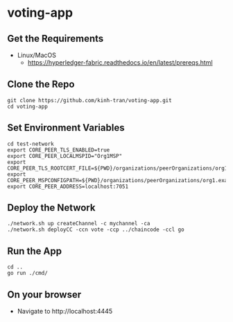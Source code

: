 # voting-app

## Get the Requirements
- Linux/MacOS
  - https://hyperledger-fabric.readthedocs.io/en/latest/prereqs.html

## Clone the Repo
```
git clone https://github.com/kinh-tran/voting-app.git
cd voting-app
```

## Set Environment Variables
```
cd test-network
export CORE_PEER_TLS_ENABLED=true
export CORE_PEER_LOCALMSPID="Org1MSP"
export CORE_PEER_TLS_ROOTCERT_FILE=${PWD}/organizations/peerOrganizations/org1.example.com/peers/peer0.org1.example.com/tls/ca.crt
export CORE_PEER_MSPCONFIGPATH=${PWD}/organizations/peerOrganizations/org1.example.com/users/Admin@org1.example.com/msp
export CORE_PEER_ADDRESS=localhost:7051
```

## Deploy the Network
```
./network.sh up createChannel -c mychannel -ca
./network.sh deployCC -ccn vote -ccp ../chaincode -ccl go
```

## Run the App
```
cd ..
go run ./cmd/
```

## On your browser
- Navigate to http://localhost:4445 
